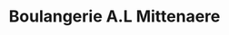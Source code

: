 ---
title: "Boulangerie A.L Mittenaere"
url: /wervicq-sud/boulangerie-a-l-mittenaere/
shop: Bäckerei
---